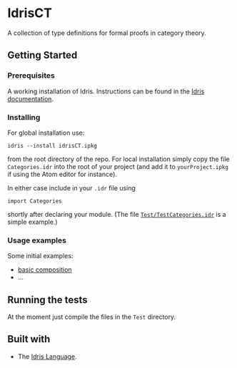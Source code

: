 # IdrisCT

A collection of type definitions for formal proofs in category theory.

## Getting Started

### Prerequisites

A working installation of Idris. Instructions can be found in the
[Idris documentation](https://github.com/idris-lang/Idris-dev/wiki/Installation-Instructions).

### Installing

For global installation use:

```
idris --install idrisCT.ipkg
```

from the root directory of the repo. For local installation simply copy the file `Categories.idr` into the root of your project (and add it to `yourProject.ipkg` if using the Atom editor for instance).

In either case include in your `.idr` file using

```
import Categories
```

shortly after declaring your module. (The file [`Test/TestCategories.idr`](./Test/TestCategories.idr) is a simple example.)

### Usage examples

Some initial examples:

* [basic composition](./Test/TestCategories.idr)
* ...

## Running the tests

At the moment just compile the files in the `Test` directory.

## Built with

* The [Idris Language](https://www.idris-lang.org).
